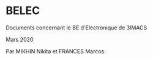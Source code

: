 # BELEC
Documents concernant le BE d'Electronique de 3IMACS

Mars 2020

Par MIKHIN Nikita et FRANCES Marcos
